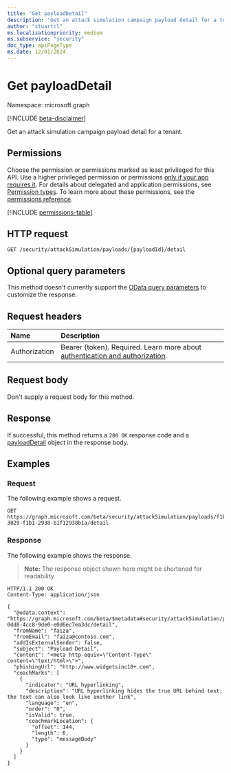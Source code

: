 ```yaml
---
title: "Get payloadDetail"
description: "Get an attack simulation campaign payload detail for a tenant."
author: "stuartcl"
ms.localizationpriority: medium
ms.subservice: "security"
doc_type: apiPageType
ms.date: 12/01/2024
---
```


# Get payloadDetail

Namespace: microsoft.graph

[!INCLUDE [beta-disclaimer](../../includes/beta-disclaimer.md)]

Get an attack simulation campaign payload detail for a tenant.

## Permissions

Choose the permission or permissions marked as least privileged for this API. Use a higher privileged permission or permissions [only if your app requires it](/graph/permissions-overview#best-practices-for-using-microsoft-graph-permissions). For details about delegated and application permissions, see [Permission types](/graph/permissions-overview#permission-types). To learn more about these permissions, see the [permissions reference](/graph/permissions-reference).

<!-- { "blockType": "permissions", "name": "payloaddetail_get" } -->
[!INCLUDE [permissions-table](../includes/permissions/payloaddetail-get-permissions.md)]

## HTTP request

<!-- {
  "blockType": "ignored"
}
-->
``` http
GET /security/attackSimulation/payloads/{payloadId}/detail
```

## Optional query parameters

This method doesn't currently support the [OData query parameters](/graph/query-parameters) to customize the response.

## Request headers

|Name|Description|
|:---|:---|
|Authorization|Bearer {token}. Required. Learn more about [authentication and authorization](/graph/auth/auth-concepts).|

## Request body

Don't supply a request body for this method.

## Response

If successful, this method returns a `200 OK` response code and a [payloadDetail](../resources/payloaddetail.md) object in the response body.

## Examples

### Request

The following example shows a request.

<!-- {
  "blockType": "request",
  "name": "get_payloadDetail",
  "sampleKeys": ["f1b13829-3829-f1b1-2938-b1f12938b1a"]
}
-->
``` http
GET https://graph.microsoft.com/beta/security/attackSimulation/payloads/f1b13829-3829-f1b1-2938-b1f12938b1a/detail
```

### Response

The following example shows the response.

>**Note:** The response object shown here might be shortened for readability.
<!-- {
  "blockType": "response",
  "truncated": true,
  "@odata.type": "microsoft.graph.payloadDetail"
}
-->
``` http
HTTP/1.1 200 OK
Content-Type: application/json

{
  "@odata.context": "https://graph.microsoft.com/beta/$metadata#security/attackSimulation/payloads/2f5548d1-0dd8-4cc8-9de0-e0d6ec7ea3dc/detail",
  "fromName": "faiza",
  "fromEmail": "faiza@contoso.com",
  "addIsExternalSender": false,
  "subject": "Payload Detail",
  "content": "<meta http-equiv=\"Content-Type\" content=\"text/html>\">",
  "phishingUrl": "http://www.widgetsinc10+.com",
  "coachMarks": [
    {
      "indicator": "URL hyperlinking",
      "description": "URL hyperlinking hides the true URL behind text; the text can also look like another link",
      "language": "en",
      "order": "0",
      "isValid": true,
      "coachmarkLocation": {
        "offset": 144,
        "length": 6,
        "type": "messageBody"
      }
    }
  ]
}
```

